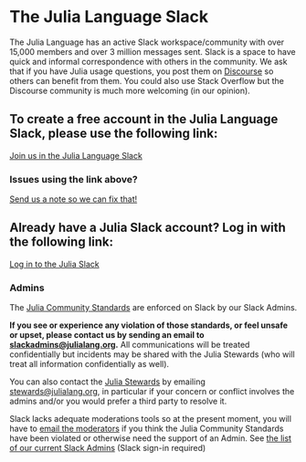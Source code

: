 # The Julia Language Slack

The Julia Language has an active Slack workspace/community with over 15,000 members and over 3 million messages sent. Slack is a space to have quick and informal correspondence with others in the community. We ask that if you have Julia usage questions, you post them on [Discourse](https://discourse.julialang.org) so others can benefit from them. You could also use Stack Overflow but the Discourse community is much more welcoming (in our opinion).

## To create a free account in the Julia Language Slack, please use the following link:
[Join us in the Julia Language Slack](https://join.slack.com/t/julialang/shared_invite/zt-1xc706koi-Uo7F9iR_OyGcQqoacnWnKw)

### Issues using the link above? 
[Send us a note so we can fix that!](mailto:logan@julialang.org)

## Already have a Julia Slack account? Log in with the following link:
[Log in to the Julia Slack](https://julialang.slack.com/)

### Admins
The [Julia Community Standards](https://julialang.org/community/standards/) are enforced on Slack by our Slack Admins. 

**If you see or experience any violation of those standards, or feel unsafe or upset, please contact us by sending an email to [slackadmins@julialang.org](mailto:slackadmins@julialang.org).** All communications will be treated confidentially but incidents may be shared with the Julia Stewards (who will treat all information confidentially as well).

You can also contact the [Julia Stewards](https://julialang.org/community/stewards/) by emailing [stewards@julialang.org](mailto:stewards@julialang.org), in particular if your concern or conflict involves the admins and/or you would prefer a third party to resolve it.

Slack lacks adequate moderations tools so at the present moment, you will have to [email the moderators](mailto:slackadmins@julialang.org) if you think the Julia Community Standards have been violated or otherwise need the support of an Admin. See [the list of our current Slack Admins](https://julialang.slack.com/account/workspace-settings#admins) (Slack sign-in required)

<!-- To create a new Slack Invite Link, see https://slack.com/help/articles/201330256-Invite-new-members-to-your-workspace Note that the link above expires every 30 days (or after 2,000 participants join with it) so we will need to generate a new one. (as of 2021, this seems to have changed...)-->
